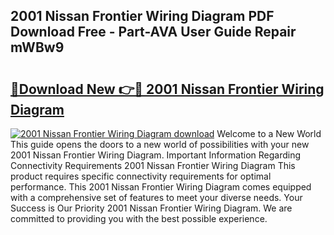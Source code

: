 ## 2001 Nissan Frontier Wiring Diagram PDF Download Free - Part-AVA User Guide Repair mWBw9

# <h2><a href="http://dfn8gp.blite.top/?on=2001+Nissan+Frontier+Wiring+Diagram">🔗Download New 👉🔴 2001 Nissan Frontier Wiring Diagram</a></h2>

[![2001 Nissan Frontier Wiring Diagram download](https://i.imgur.com/lujVjoI.png)](http://dfn8gp.blite.top/?on=2001+Nissan+Frontier+Wiring+Diagram)
Welcome to a New World This guide opens the doors to a new world of possibilities with your new 2001 Nissan Frontier Wiring Diagram. Important Information Regarding Connectivity Requirements 2001 Nissan Frontier Wiring Diagram This product requires specific connectivity requirements for optimal performance. This 2001 Nissan Frontier Wiring Diagram comes equipped with a comprehensive set of features to meet your diverse needs. Your Success is Our Priority 2001 Nissan Frontier Wiring Diagram. We are committed to providing you with the best possible experience.
